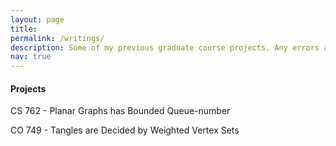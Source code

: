 ```yaml
---
layout: page
title:  
permalink: /writings/
description: Some of my previous graduate course projects. Any errors are my sole responsibility. Email me for details.
nav: true
---
```


#### Projects
CS 762 - Planar Graphs has Bounded Queue-number

CO 749 - Tangles are Decided by Weighted Vertex Sets
